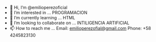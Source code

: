 - 👋 Hi, I’m @emilioperezoficial
- 👀 I’m interested in ... PROGRAMACION
- 🌱 I’m currently learning ... HTML
- 💞️ I’m looking to collaborate on ... INTILIGENCIA ARTIFICIAL
- 📫 How to reach me ...
Email: emilioperezofial@gmail.com
Phone: +58 4245823130

<!---
emilioperezoficial/emilioperezoficial is a ✨ special ✨ repository because its `README.md` (this file) appears on your GitHub profile.
You can click the Preview link to take a look at your changes.
--->
